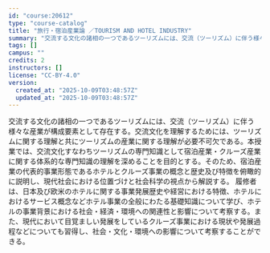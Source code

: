 ```yaml
---
id: "course:20612"
type: "course-catalog"
title: "旅行・宿泊産業論 ／TOURISM AND HOTEL INDUSTRY"
summary: "交流する文化の諸相の一つであるツーリズムには、交流（ツーリズム）に伴う様々な産業が構成要素として存在する。交流文化を理解するためには、ツーリズムに関する理解と共にツーリズムの産業に関する理解が必要不可欠である。本授業では、交流文化すなわちツ…"
tags: []
campus: ""
credits: 2
instructors: []
license: "CC-BY-4.0"
version:
  created_at: "2025-10-09T03:48:57Z"
  updated_at: "2025-10-09T03:48:57Z"
---
```

交流する文化の諸相の一つであるツーリズムには、交流（ツーリズム）に伴う様々な産業が構成要素として存在する。交流文化を理解するためには、ツーリズムに関する理解と共にツーリズムの産業に関する理解が必要不可欠である。本授業では、交流文化すなわちツーリズムの専門知識として宿泊産業・クルーズ産業に関する体系的な専門知識の理解を深めることを目的とする。そのため、宿泊産業の代表的事業形態であるホテルとクルーズ事業の概念と歴史及び特徴を俯瞰的に説明し、現代社会における位置づけと社会科学の視点から解説する。 履修者は、日本及び欧米のホテルに関する事業発展歴史や経営における特徴、ホテルにおけるサービス概念などホテル事業の全般にわたる基礎知識について学び、ホテルの事業背景における社会・経済・環境への関連性と影響について考察する。また、現代において目覚ましい発展をしているクルーズ事業における現状や発展過程などについても習得し、社会・文化・環境への影響について考察することができる。
